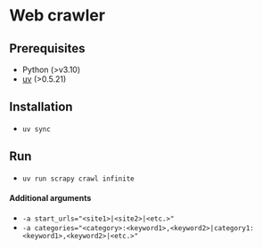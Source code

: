 # Web crawler

## Prerequisites

- Python (>v3.10)
- [uv](https://docs.astral.sh/uv/) (>0.5.21)

## Installation

- `uv sync`

## Run

- `uv run scrapy crawl infinite`

#### Additional arguments

- `-a start_urls="<site1>|<site2>|<etc.>"`
- `-a categories="<category>:<keyword1>,<keyword2>|category1:<keyword1>,<keyword2>|<etc.>"`

